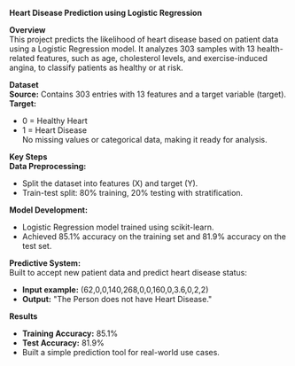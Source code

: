 **Heart Disease Prediction using Logistic Regression**  

**Overview**  
This project predicts the likelihood of heart disease based on patient data using a Logistic Regression model. It analyzes 303 samples with 13 health-related features, such as age, cholesterol levels, and exercise-induced angina, to classify patients as healthy or at risk.  

**Dataset**  
**Source:** Contains 303 entries with 13 features and a target variable (target).  
**Target:**  
- 0 = Healthy Heart  
- 1 = Heart Disease  
No missing values or categorical data, making it ready for analysis.  

**Key Steps**  
**Data Preprocessing:**  
- Split the dataset into features (X) and target (Y).  
- Train-test split: 80% training, 20% testing with stratification.  

**Model Development:**  
- Logistic Regression model trained using scikit-learn.  
- Achieved 85.1% accuracy on the training set and 81.9% accuracy on the test set.  

**Predictive System:**  
Built to accept new patient data and predict heart disease status:  
- **Input example:** (62,0,0,140,268,0,0,160,0,3.6,0,2,2)  
- **Output:** "The Person does not have Heart Disease."  

**Results**  
- **Training Accuracy:** 85.1%  
- **Test Accuracy:** 81.9%  
- Built a simple prediction tool for real-world use cases.  
